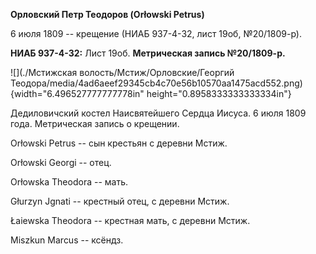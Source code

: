 **Орловский Петр Теодоров (Orłowski Petrus)**

6 июля 1809 -- крещение (НИАБ 937-4-32, лист 19об, №20/1809-р).

**НИАБ 937-4-32:** Лист 19об. **Метрическая запись №20/1809-р.**

![](./Мстижская волость/Мстиж/Орловские/Георгий Теодора/media/4ad6aeef29345cb4c70e56b10570aa1475acd552.png){width="6.496527777777778in"
height="0.8958333333333334in"}

Дедиловичский костел Наисвятейшего Сердца Иисуса. 6 июля 1809 года.
Метрическая запись о крещении.

Orłowski Petrus -- сын крестьян с деревни Мстиж.

Orłowski Georgi -- отец.

Orłowska Theodora -- мать.

Głurzyn Jgnati -- крестный отец, с деревни Мстиж.

Łaiewska Theodora -- крестная мать, с деревни Мстиж.

Miszkun Marcus -- ксёндз.
